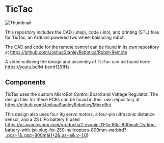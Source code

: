 # TicTac
![Thumbnail](https://github.com/user-attachments/assets/9a73bd1d-8deb-4730-8e87-a1396c60aeae)

This repository includes the CAD (.step), code (.ino), and printing (STL) files for TicTac, an Arduino powered two wheel balancing robot.

The CAD and code for the remote control can be found in its own repository at https://github.com/JoshuaStanleyRobotics/Robot-Remote

A video outlining the design and assembly of TicTac can be found here: https://youtu.be/M-bemH251Hs

## Components
TicTac uses the custom MicroBot Control Board and Voltage Regulator. The design files for these PCBs can be found in their own repository at https://github.com/JoshuaStanleyRobotics/MicroBot

This design also uses four 9g servo motors, a four-pin ultrasonic distance sensor, and a 2S LiPo battery (I used https://us.ovonicshop.com/products/2-ovonic-11-1v-80c-800mah-2s-lipo-battery-with-jst-plug-for-250-helicopters-800mm-warbird?_pos=1&_psq=800maH+2&_ss=e&_v=1.0)
